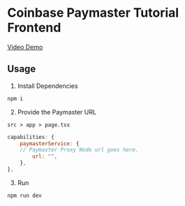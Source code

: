 # Coinbase Paymaster Tutorial Frontend

[Video Demo](https://youtu.be/hvO0QB2tZhA)

## Usage

1. Install Dependencies

```sh
npm i
```

2. Provide the Paymaster URL

`src > app > page.tsx`

```js
capabilities: {
    paymasterService: {
    // Paymaster Proxy Node url goes here.
        url: "",
    },
},
```

3. Run

```sh
npm run dev
```
